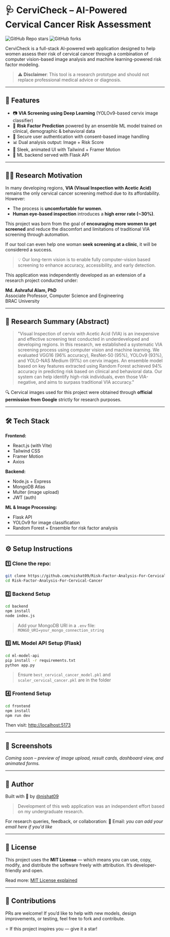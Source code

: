 # 🩺 CerviCheck – AI-Powered Cervical Cancer Risk Assessment

![GitHub Repo stars](https://img.shields.io/github/stars/nishat09/Risk-Factor-Analysis-For-Cervical-Cancer?style=social)
![GitHub forks](https://img.shields.io/github/forks/nishat09/Risk-Factor-Analysis-For-Cervical-Cancer?style=social)

CerviCheck is a full-stack AI-powered web application designed to help women assess their risk of cervical cancer through a combination of computer vision-based image analysis and machine learning-powered risk factor modeling.

> ⚠️ **Disclaimer**: This tool is a research prototype and should not replace professional medical advice or diagnosis.

---

## 🎯 Features

- 📷 **VIA Screening using Deep Learning** (YOLOv9-based cervix image classifier)
- 🧬 **Risk Factor Prediction** powered by an ensemble ML model trained on clinical, demographic & behavioral data
- 🔐 Secure user authentication with consent-based image handling
- 📊 Dual analysis output: Image + Risk Score
- 🌈 Sleek, animated UI with Tailwind + Framer Motion
- 🧠 ML backend served with Flask API

---

## 👩‍⚕️ Research Motivation

In many developing regions, **VIA (Visual Inspection with Acetic Acid)** remains the only cervical cancer screening method due to its affordability. However:

- The process is **uncomfortable for women**.
- **Human eye-based inspection** introduces a **high error rate (~30%)**.

This project was born from the goal of **encouraging more women to get screened** and reduce the discomfort and limitations of traditional VIA screening through automation.

If our tool can even help one woman **seek screening at a clinic**, it will be considered a success.

> 💡 Our long-term vision is to enable fully computer-vision based screening to enhance accuracy, accessibility, and early detection.

This application was independently developed as an extension of a research project conducted under:

**Md. Ashraful Alam, PhD**  
Associate Professor, Computer Science and Engineering  
BRAC University

---

## 📖 Research Summary (Abstract)

> "Visual Inspection of cervix with Acetic Acid (VIA) is an inexpensive and effective screening test conducted in underdeveloped and developing regions. In this research, we established a systematic VIA screening process using computer vision and machine learning. We evaluated VGG16 (96% accuracy), ResNet-50 (95%), YOLOv9 (93%), and YOLO-NAS Medium (91%) on cervix images. An ensemble model based on key features extracted using Random Forest achieved 94% accuracy in predicting risk based on clinical and behavioral data. Our system can help identify high-risk individuals, even those VIA-negative, and aims to surpass traditional VIA accuracy."

🔍 Cervical images used for this project were obtained through **official permission from Google** strictly for research purposes.

---

## 🛠 Tech Stack

**Frontend:**
- React.js (with Vite)
- Tailwind CSS
- Framer Motion
- Axios

**Backend:**
- Node.js + Express
- MongoDB Atlas
- Multer (image upload)
- JWT (auth)

**ML & Image Processing:**
- Flask API
- YOLOv9 for image classification
- Random Forest + Ensemble for risk factor analysis

---

## ⚙️ Setup Instructions

### 1️⃣ Clone the repo:
```bash
git clone https://github.com/nishat09/Risk-Factor-Analysis-For-Cervical-Cancer.git
cd Risk-Factor-Analysis-For-Cervical-Cancer
```

### 2️⃣ Backend Setup
```bash
cd backend
npm install
node index.js
```
> Add your MongoDB URI in a `.env` file:
> `MONGO_URI=your_mongo_connection_string`

### 3️⃣ ML Model API Setup (Flask)
```bash
cd ml-model-api
pip install -r requirements.txt
python app.py
```
> Ensure `best_cervical_cancer_model.pkl` and `scaler_cervical_cancer.pkl` are in the folder

### 4️⃣ Frontend Setup
```bash
cd frontend
npm install
npm run dev
```
Then visit: [http://localhost:5173](http://localhost:5173)

---

## 📸 Screenshots
*Coming soon – preview of image upload, result cards, dashboard view, and animated forms.*

---

## 👤 Author

Built with 💜 by [@nishat09](https://github.com/nishat09)

> Development of this web application was an independent effort based on my undergraduate research.

For research queries, feedback, or collaboration:
📧 Email: *you can add your email here if you'd like*

---

## 📜 License

This project uses the **MIT License** — which means you can use, copy, modify, and distribute the software freely with attribution. It’s developer-friendly and open.

Read more: [MIT License explained](https://opensource.org/licenses/MIT)

---

## 🤝 Contributions

PRs are welcome! If you’d like to help with new models, design improvements, or testing, feel free to fork and contribute.

⭐ If this project inspires you — give it a star!
